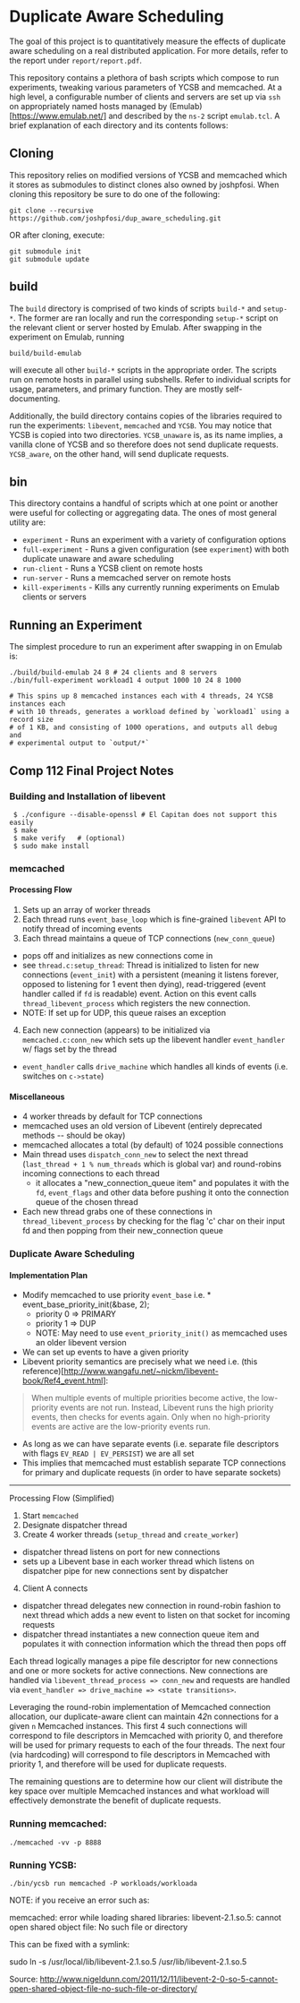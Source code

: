 # Duplicate Aware Scheduling

The goal of this project is to quantitatively measure the effects of duplicate
aware scheduling on a real distributed application. For more details, refer to
the report under `report/report.pdf`.

This repository contains a plethora of bash scripts which compose to run
experiments, tweaking various parameters of YCSB and memcached. At a high level,
a configurable number of clients and servers are set up via `ssh` on
appropriately named hosts managed by (Emulab)[https://www.emulab.net/] and
described by the `ns-2` script `emulab.tcl`. A brief explanation of each
directory and its contents follows:

## Cloning

This repository relies on modified versions of YCSB and memcached which it
stores as submodules to distinct clones also owned by joshpfosi. When cloning
this repository be sure to do one of the following:

```shell
git clone --recursive https://github.com/joshpfosi/dup_aware_scheduling.git
```

OR after cloning, execute:

```shell
git submodule init
git submodule update
```

## build

The `build` directory is comprised of two kinds of scripts `build-*` and
`setup-*`. The former are ran locally and run the corresponding `setup-*` script
on the relevant client or server hosted by Emulab. After swapping in the
experiment on Emulab, running 

```shell
build/build-emulab
```

will execute all other `build-*` scripts in the appropriate order. The scripts
run on remote hosts in parallel using subshells. Refer to individual scripts for
usage, parameters, and primary function. They are mostly self-documenting.

Additionally, the build directory contains copies of the libraries required to
run the experiments: `libevent`, `memcached` and `YCSB`. You may notice that
YCSB is copied into two directories. `YCSB_unaware` is, as its name implies, a
vanilla clone of YCSB and so therefore does not send duplicate requests.
`YCSB_aware`, on the other hand, will send duplicate requests.

## bin

This directory contains a handful of scripts which at one point or another were
useful for collecting or aggregating data. The ones of most general utility are:

- `experiment` - Runs an experiment with a variety of configuration options
- `full-experiment` - Runs a given configuration (see `experiment`) with both
duplicate unaware and aware scheduling
- `run-client` - Runs a YCSB client on remote hosts
- `run-server` - Runs a memcached server on remote hosts
- `kill-experiments` - Kills any currently running experiments on Emulab clients
or servers

## Running an Experiment

The simplest procedure to run an experiment after swapping in on Emulab is:

```shell
./build/build-emulab 24 8 # 24 clients and 8 servers
./bin/full-experiment workload1 4 output 1000 10 24 8 1000

# This spins up 8 memcached instances each with 4 threads, 24 YCSB instances each
# with 10 threads, generates a workload defined by `workload1` using a record size
# of 1 KB, and consisting of 1000 operations, and outputs all debug and
# experimental output to `output/*`
```

## Comp 112 Final Project Notes

### Building and Installation of libevent

     $ ./configure --disable-openssl # El Capitan does not support this easily
     $ make
     $ make verify   # (optional)
     $ sudo make install

### memcached

#### Processing Flow

1) Sets up an array of worker threads
2) Each thread runs `event_base_loop` which is fine-grained `libevent` API to
notify thread of incoming events
3) Each thread maintains a queue of TCP connections (`new_conn_queue`)
  * pops off and initializes as new connections come in
  * see `thread.c:setup_thread`: Thread is initialized to listen for new
    connections
    (`event_init`) with a persistent (meaning it listens forever, opposed
        to listening for 1 event then dying), read-triggered (event handler
          called if `fd` is readable) event. Action on this event calls
    `thread_libevent_process` which registers the new connection.
  * NOTE: If set up for UDP, this queue raises an exception
4) Each new connection (appears) to be initialized via `memcached.c:conn_new`
which sets up the libevent handler `event_handler` w/ flags set by the thread
  * `event_handler` calls `drive_machine` which handles all kinds of events
    (i.e. switches on `c->state`)

#### Miscellaneous

  * 4 worker threads by default for TCP connections
  * memcached uses an old version of Libevent (entirely deprecated methods -- should be okay)
  * memcached allocates a total (by default) of 1024 possible connections
  * Main thread uses `dispatch_conn_new` to select the next thread (`last_thread
        + 1 % num_threads` which is global var) and round-robins incoming
  connections to each thread
    * it allocates a "new_connection_queue item" and populates it with the `fd`,
      `event_flags` and other data before pushing it onto the connection queue
      of the chosen thread
  * Each new thread grabs one of these connections in `thread_libevent_process`
   by checking for the flag 'c' char on their input fd and then popping from
   their new_connection queue

### Duplicate Aware Scheduling

#### Implementation Plan

  * Modify memcached to use priority `event_base` i.e. * event_base_priority_init(&base, 2);
    * priority 0 => PRIMARY
    * priority 1 => DUP
    * NOTE: May need to use `event_priority_init()` as memcached uses an older libevent version
  * We can set up events to have a given priority
  * Libevent priority semantics are precisely what we need i.e. (this
      reference)[http://www.wangafu.net/~nickm/libevent-book/Ref4_event.html]:
  > When multiple events of multiple priorities become active, the low-priority
  > events are not run. Instead, Libevent runs the high priority events, then
  > checks for events again. Only when no high-priority events are active are the
  > low-priority events run.
  * As long as we can have separate events (i.e. separate file descriptors with
        flags `EV_READ | EV_PERSIST`) we are all set
  * This implies that memcached must establish separate TCP connections for
    primary and duplicate requests (in order to have separate sockets)

-------------------------------------------------------------------------------

Processing Flow (Simplified)

1) Start `memcached`
2) Designate dispatcher thread
3) Create 4 worker threads (`setup_thread` and `create_worker`)
  * dispatcher thread listens on port for new connections
  * sets up a Libevent base in each worker thread which listens on dispatcher
    pipe for new connections sent by dispatcher
4) Client A connects
  * dispatcher thread delegates new connection in round-robin fashion to next
    thread which adds a new event to listen on that socket for incoming requests
  * dispatcher thread instantiates a new connection queue item and populates it
    with connection information which the thread then pops off

Each thread logically manages a pipe file descriptor for new connections and one
or more sockets for active connections. New connections are handled via
`libevent_thread_process => conn_new` and requests are handled via
`event_handler => drive_machine => <state transitions>`.

Leveraging the round-robin implementation of Memcached connection allocation,
our duplicate-aware client can maintain 4*2*n connections for a given `n`
Memcached instances. This first 4 such connections will correspond to file
descriptors in Memcached with priority 0, and therefore will be used for primary
requests to each of the four threads. The next four (via hardcoding) will
correspond to file descriptors in Memcached with priority 1, and therefore will
be used for duplicate requests.

The remaining questions are to determine how our client will distribute the key
space over multiple Memcached instances and what workload will effectively
demonstrate the benefit of duplicate requests.

### Running memcached:

```
./memcached -vv -p 8888
```

### Running YCSB:

```
./bin/ycsb run memcached -P workloads/workloada
```

NOTE: if you receive an error such as:

memcached: error while loading shared libraries: libevent-2.1.so.5: cannot
open shared object file: No such file or directory

This can be fixed with a symlink:

sudo ln -s /usr/local/lib/libevent-2.1.so.5 /usr/lib/libevent-2.1.so.5

Source:
http://www.nigeldunn.com/2011/12/11/libevent-2-0-so-5-cannot-open-shared-object-file-no-such-file-or-directory/
